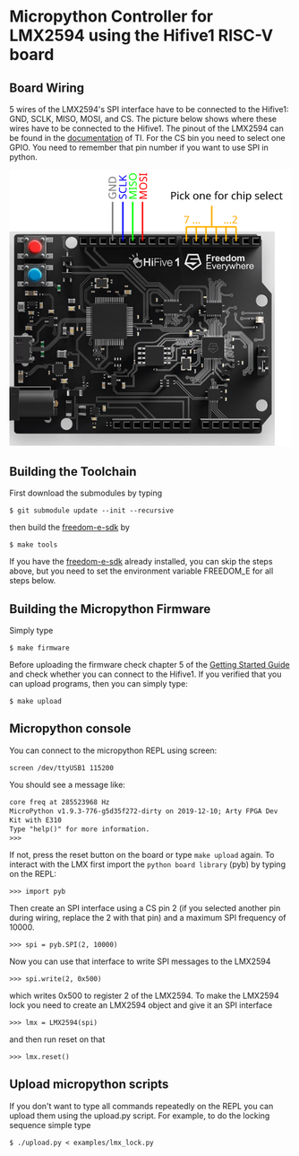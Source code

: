 # Micropython Controller for LMX2594 using the Hifive1 RISC-V board

## Board Wiring
5 wires of the LMX2594's SPI interface have to be connected to the Hifive1: GND, SCLK, MISO,
MOSI, and CS. The picture below shows where these wires have to be connected to
the Hifive1. The pinout of the LMX2594 can be found in the [documentation](http://www.ti.com/lit/ug/snau210/snau210.pdf) of TI. For the CS bin you need to select one GPIO. You need to remember that pin number if you want to use SPI in python.
<p align="center">
<img src="https://github.com/bkoppelmann/lmx2594-mp/blob/master/wiring.svg">
</p>

## Building the Toolchain
First download the submodules by typing
```
$ git submodule update --init --recursive
```
then build the [freedom-e-sdk](https://github.com/hni-sct/freedom-e-sdk) by
```
$ make tools
```
If you have the [freedom-e-sdk](https://github.com/hni-sct/freedom-e-sdk) already installed, you can skip the steps above, but you need to set the environment variable FREEDOM_E for all steps below.

## Building the Micropython Firmware
Simply type
```
$ make firmware
```
Before uploading the firmware check chapter 5 of the [Getting Started
Guide](https://sifive.cdn.prismic.io/sifive%2F9c57065b-6d28-465b-b67d-f416894123a9_hifive1-getting-started-v1.0.2.pdf)
and check whether you can connect to the Hifive1. If you verified that you can
upload programs, then you can simply type:
```
$ make upload
```

## Micropython console
You can connect to the micropython REPL using screen:
```
screen /dev/ttyUSB1 115200
```
You should see a message like:
```
core freq at 285523968 Hz
MicroPython v1.9.3-776-g5d35f272-dirty on 2019-12-10; Arty FPGA Dev Kit with E310
Type "help()" for more information.
>>>
```
If not, press the reset button on the board or type `make upload` again.
To interact with the LMX first import the `python board library` (pyb)  by
typing on the REPL:
```
>>> import pyb
```
Then create an SPI interface using a CS pin 2 (if you selected another pin
during wiring, replace the 2 with that pin) and a maximum SPI frequency of
10000.
```
>>> spi = pyb.SPI(2, 10000)
```
Now you can use that interface to write SPI messages to the LMX2594
```
>>> spi.write(2, 0x500)
```
which writes 0x500 to register 2 of the LMX2594. 
To make the LMX2594 lock you need to create an LMX2594 object and give it an SPI
interface
```
>>> lmx = LMX2594(spi)
```
and then run reset on that
```
>>> lmx.reset()
```

## Upload micropython scripts
If you don't want to type all commands repeatedly on the REPL you can upload
them using the upload.py script. For example, to do the locking sequence simple
type
```
$ ./upload.py < examples/lmx_lock.py
```
